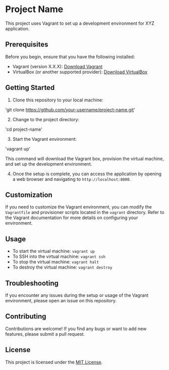 # Project Name

This project uses Vagrant to set up a development environment for XYZ application.

## Prerequisites

Before you begin, ensure that you have the following installed:

- Vagrant (version X.X.X): [Download Vagrant](https://www.vagrantup.com/downloads)
- VirtualBox (or another supported provider): [Download VirtualBox](https://www.virtualbox.org/wiki/Downloads)

## Getting Started

1. Clone this repository to your local machine:

'git clone https://github.com/your-username/project-name.git'


2. Change to the project directory:

'cd project-name'


3. Start the Vagrant environment:

'vagrant up'


This command will download the Vagrant box, provision the virtual machine, and set up the development environment.

4. Once the setup is complete, you can access the application by opening a web browser and navigating to `http://localhost:8000`.

## Customization

If you need to customize the Vagrant environment, you can modify the `Vagrantfile` and provisioner scripts located in the `vagrant` directory. Refer to the Vagrant documentation for more details on configuring your environment.

## Usage

- To start the virtual machine: `vagrant up`
- To SSH into the virtual machine: `vagrant ssh`
- To stop the virtual machine: `vagrant halt`
- To destroy the virtual machine: `vagrant destroy`

## Troubleshooting

If you encounter any issues during the setup or usage of the Vagrant environment, please open an issue on this repository.

## Contributing

Contributions are welcome! If you find any bugs or want to add new features, please submit a pull request.

## License

This project is licensed under the [MIT License](LICENSE).

